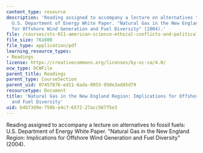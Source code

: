 ```yaml
---
content_type: resource
description: 'Reading assigned to accompany a lecture on alternatives to fossil fuels:
  U.S. Department of Energy White Paper. "Natural Gas in the New England Region: Implications
  for Offshore Wind Generation and Fuel Diversity" (2004).'
file: /courses/sts-011-american-science-ethical-conflicts-and-political-choices-fall-2007/b4b73d9e758be4c7657227acc56775e3_20_doe_wind.pdf
file_size: 761600
file_type: application/pdf
learning_resource_types:
- Readings
license: https://creativecommons.org/licenses/by-nc-sa/4.0/
ocw_type: OCWFile
parent_title: Readings
parent_type: CourseSection
parent_uid: 07457876-ed11-6ada-0955-950e3ad45d79
resourcetype: Document
title: 'Natural Gas in the New England Region: Implications for Offshore Wind Generation
  and Fuel Diversity'
uid: b4b73d9e-758b-e4c7-6572-27acc56775e3
---
```

Reading assigned to accompany a lecture on alternatives to fossil fuels: U.S. Department of Energy White Paper. "Natural Gas in the New England Region: Implications for Offshore Wind Generation and Fuel Diversity" (2004).